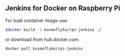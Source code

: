 ## Jenkins for Docker on Raspberry Pi

For buld container image use:

```bash
$docker build -t kosmoflyko/rpi-jenkins ./
```

or download from hub.docker.com:

```bash
docker pull kosmoflyko/rpi-jenkins
```
